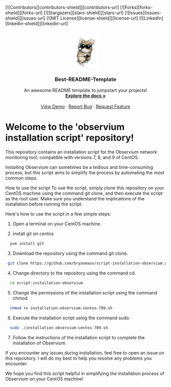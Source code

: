 <a name="readme-top"></a>

[![Contributors][contributors-shield]][contributors-url]
[![Forks][forks-shield]][forks-url]
[![Stargazers][stars-shield]][stars-url]
[![Issues][issues-shield]][issues-url]
[![MIT License][license-shield]][license-url]
[![LinkedIn][linkedin-shield]][linkedin-url]



<!-- PROJECT LOGO -->
<br />
<div align="center">
  <a href="https://github.com/bryanmauv/script-installation-observium">
    <img src="logo.png" alt="Logo" width="80" height="100">
  </a>

  <h3 align="center">Best-README-Template</h3>

  <p align="center">
    An awesome README template to jumpstart your projects!
    <br />
    <a href="https://github.com/bryanmauv/script-installation-observium"><strong>Explore the docs »</strong></a>
    <br />
    <br />
    <a href="https://github.com/bryanmauv/script-installation-observium">View Demo</a>
    ·
    <a href="https://github.com/bryanmauv/script-installation-observium/issues">Report Bug</a>
    ·
    <a href="https://github.com/bryanmauv/script-installation-observium/issues">Request Feature</a>
  </p>
</div>


# Welcome to the 'observium installation script' repository!

This repository contains an installation script for the Observium network monitoring tool, compatible with versions 7, 8, and 9 of CentOS.

Installing Observium can sometimes be a tedious and time-consuming process, but this script aims to simplify the process by automating the most common steps.

How to use the script
To use the script, simply clone this repository on your CentOS machine using the command git clone, and then execute the script as the root user. Make sure you understand the implications of the installation before running the script.

Here's how to use the script in a few simple steps:

1) Open a terminal on your CentOS machine.

2) install git on centos
```sh
  yum install git
```
  
3) Download the repository using the command git clone.
 ```sh
  git clone https://github.com/bryanmauv/script-installation-observium.git
 ```

4) Change directory to the repository using the command cd.
```sh
  cd script-installation-observium
```

5) Change the permissions of the installation script using the command chmod.
```sh
  chmod +x installation-observium-centos-789.sh
```

6) Execute the installation script using the command sudo.
```sh
  sudo ./installation-observium-centos-789.sh
```

7) Follow the instructions of the installation script to complete the installation of Observium.

If you encounter any issues during installation, feel free to open an issue on this repository. I will do my best to help you resolve any problems you encounter.

We hope you find this script helpful in simplifying the installation process of Observium on your CentOS machine!
